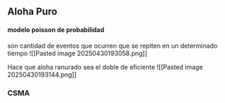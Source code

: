 
## Aloha Puro


#### modelo poisson de probabilidad
son cantidad de eventos que ocurren que se repiten en un determinado tiempo
![[Pasted image 20250430193058.png]]

Hace que aloha ranurado sea el doble de eficiente
![[Pasted image 20250430193144.png]]

### CSMA
